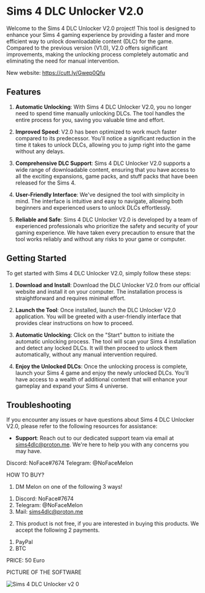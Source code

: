 # Sims 4 DLC Unlocker V2.0

Welcome to the Sims 4 DLC Unlocker V2.0 project! This tool is designed to enhance your Sims 4 gaming experience by providing a faster and more efficient way to unlock downloadable content (DLC) for the game. Compared to the previous version (V1.0), V2.0 offers significant improvements, making the unlocking process completely automatic and eliminating the need for manual intervention. 

New website: https://cutt.ly/Gwep0Qfu

## Features

1. **Automatic Unlocking**: With Sims 4 DLC Unlocker V2.0, you no longer need to spend time manually unlocking DLCs. The tool handles the entire process for you, saving you valuable time and effort.

2. **Improved Speed**: V2.0 has been optimized to work much faster compared to its predecessor. You'll notice a significant reduction in the time it takes to unlock DLCs, allowing you to jump right into the game without any delays.

3. **Comprehensive DLC Support**: Sims 4 DLC Unlocker V2.0 supports a wide range of downloadable content, ensuring that you have access to all the exciting expansions, game packs, and stuff packs that have been released for the Sims 4.

4. **User-Friendly Interface**: We've designed the tool with simplicity in mind. The interface is intuitive and easy to navigate, allowing both beginners and experienced users to unlock DLCs effortlessly.

5. **Reliable and Safe**: Sims 4 DLC Unlocker V2.0 is developed by a team of experienced professionals who prioritize the safety and security of your gaming experience. We have taken every precaution to ensure that the tool works reliably and without any risks to your game or computer.

## Getting Started

To get started with Sims 4 DLC Unlocker V2.0, simply follow these steps:

1. **Download and Install**: Download the DLC Unlocker V2.0 from our official website and install it on your computer. The installation process is straightforward and requires minimal effort.

2. **Launch the Tool**: Once installed, launch the DLC Unlocker V2.0 application. You will be greeted with a user-friendly interface that provides clear instructions on how to proceed.

3. **Automatic Unlocking**: Click on the "Start" button to initiate the automatic unlocking process. The tool will scan your Sims 4 installation and detect any locked DLCs. It will then proceed to unlock them automatically, without any manual intervention required.

4. **Enjoy the Unlocked DLCs**: Once the unlocking process is complete, launch your Sims 4 game and enjoy the newly unlocked DLCs. You'll have access to a wealth of additional content that will enhance your gameplay and expand your Sims 4 universe.

## Troubleshooting

If you encounter any issues or have questions about Sims 4 DLC Unlocker V2.0, please refer to the following resources for assistance:

- **Support**: Reach out to our dedicated support team via email at sims4dlc@proton.me. We're here to help you with any concerns you may have.
 
Discord: NoFace#7674
Telegram: @NoFaceMelon

HOW TO BUY?

1. DM Melon on one of the following 3 ways!
  1) Discord: NoFace#7674
  2) Telegram: @NoFaceMelon
  3) Mail: sims4dlc@proton.me

2. This product is not free, if you are interested in buying this products. We accept the following 2 payments.
  1) PayPal
  2) BTC

PRICE: 50 Euro

PICTURE OF THE SOFTWARE

![Sims 4 DLC Unlocker v2 0](https://github.com/patrickStar109/Sims-4-DLC-Unlocker-V2.0/assets/61595428/68e10f31-aeef-4957-9957-e4895024183c)
